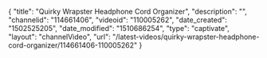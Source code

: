 {
    "title": "Quirky Wrapster Headphone Cord Organizer",
    "description": "",
    "channelid": "114661406",
    "videoid": "110005262",
    "date_created": "1502525205",
    "date_modified": "1510686254",
    "type": "captivate",
    "layout": "channelVideo",
    "url": "\/latest-videos\/quirky-wrapster-headphone-cord-organizer\/114661406-110005262"
}